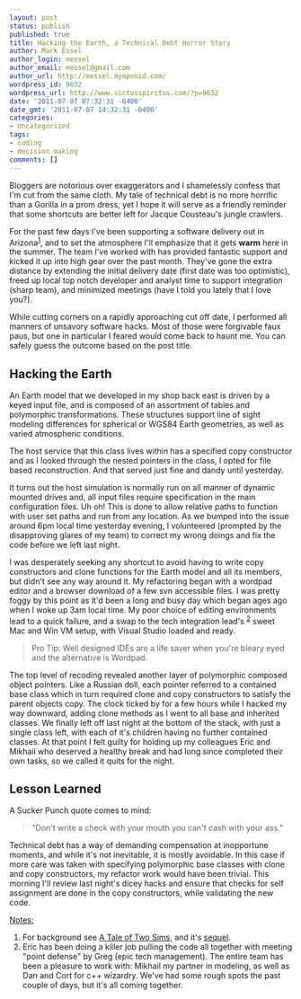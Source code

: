 ```yaml
---
layout: post
status: publish
published: true
title: Hacking the Earth, a Technical Debt Horror Story
author: Mark Essel
author_login: messel
author_email: messel@gmail.com
author_url: http://messel.myopenid.com/
wordpress_id: 9632
wordpress_url: http://www.victusspiritus.com/?p=9632
date: '2011-07-07 07:32:31 -0400'
date_gmt: '2011-07-07 14:32:31 -0400'
categories:
- Uncategorized
tags:
- coding
- decision making
comments: []
---
```

<p>Bloggers are notorious over exaggerators and I shamelessly confess that I'm cut from the same cloth. My tale of technical debt is no more horrific than a Gorilla in a prom dress, yet I hope it will serve as a friendly reminder that some shortcuts are better left for Jacque Cousteau's jungle crawlers.</p>
<p>For the past few days I've been supporting a software delivery out in Arizona<sup><a href="#notes">1</a></sup>, and to set the atmosphere I'll emphasize that it gets <b>warm</b> here in the summer. The team I've worked with has provided fantastic support and kicked it up into high gear over the past month. They've gone the extra distance by extending the initial delivery date (first date was too optimistic), freed up local top notch developer and analyst time to support integration (sharp team), and minimized meetings (have I told you lately that I love you?).</p>
<p>While cutting corners on a rapidly approaching cut off date, I performed all manners of unsavory software hacks. Most of those were forgivable faux paus, but one in particular I feared would come back to haunt me. You can safely guess the outcome based on the post title.</p>
<h2>Hacking the Earth</h2>
<p>An Earth model that we developed in my shop back east is driven by a keyed input file, and is composed of an assortment of tables and polymorphic transformations. These structures support line of sight modeling differences for spherical or WGS84 Earth geometries, as well as varied atmospheric conditions.</p>
<p>The host service that this class lives within has a specified copy constructor and as I looked through the nested pointers in the class, I opted for file based reconstruction.  And that served just fine and dandy until yesterday.</p>
<p>It turns out the host simulation is normally run on all manner of dynamic mounted drives and, all input files require specification in the main configuration files. Uh oh! This is done to allow relative paths to function with user set paths and run from any location. As we bumped into the issue around 6pm local time yesterday evening, I volunteered (prompted by the disapproving glares of my team) to correct my wrong doings and fix the code before we left last night.</p>
<p>I was desperately seeking any shortcut to avoid having to write copy constructors and clone functions for the Earth model and all its members, but didn't see any way around it. My refactoring began with a wordpad editor and a browser download of a few svn accessible files. I was pretty foggy by this point as it'd been a long and busy day which began ages ago when I woke up 3am local time. My poor choice of editing environments lead to a quick failure, and a swap to the tech integration lead's <sup><a href="#notes">2</a></sup> sweet Mac and Win VM setup, with Visual Studio loaded and ready.</p>
<blockquote><p>
Pro Tip: Well designed IDEs are a life saver when you're bleary eyed and the alternative is Wordpad.
</p></blockquote>
<p>The top level of recoding revealed another layer of polymorphic composed object pointers. Like a Russian doll, each pointer referred to a contained base class which in turn required clone and copy constructors to satisfy the parent objects copy. The clock ticked by for a few hours while I hacked my way downward, adding clone methods as I went to all base and inherited classes. We finally left off last night at the bottom of the stack, with just a single class left, with each of it's children having no further contained classes. At that point I felt guilty for holding up my colleagues Eric and Mikhail who deserved a healthy break and had long since completed their own tasks, so we called it quits for the night.</p>
<h2>Lesson Learned</h2>
<p>A Sucker Punch quote comes to mind:</p>
<blockquote><p>
"Don't write a check with your mouth you can't cash with your ass."
</p></blockquote>
<p>Technical debt has a way of demanding compensation at inopportune moments, and while it's not inevitable, it is mostly avoidable. In this case if more care was taken with specifying polymorphic base classes with clone and copy constructors, my refactor work would have been trivial. This morning I'll review last night's dicey hacks and ensure that checks for self assignment are done in the copy constructors, while validating the new code.</p>
<p><a href="#notes" id="notes">Notes:</a></p>
<ol>
<li>For background see <a href="http://www.victusspiritus.com/2011/05/12/a-tale-of-two-simulations/">A Tale of Two Sims</a>, and it's <a href="http://www.victusspiritus.com/2011/06/15/crazy-east-coast-weather-wild-work-tale-of-two-sims-part-duo/">sequel</a>. </li>
<li>Eric has been doing a killer job pulling the code all together with meeting "point defense" by Greg (epic tech management). The entire team has been a pleasure to work with: Mikhail my partner in modeling, as well as Dan and Cort for c++ wizardry. We've had some rough spots the past couple of days, but it's all coming together.</li>
</ol>
